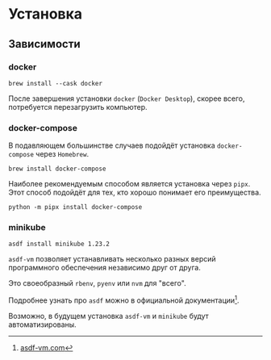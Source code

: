 # Установка

## Зависимости

### docker

```shell
brew install --cask docker
```

После завершения установки `docker` (`Docker Desktop`), скорее всего,
потребуется перезагрузить компьютер.

### docker-compose

В подавляющем большинстве случаев подойдёт установка `docker-compose`
через `Homebrew`.

```shell
brew install docker-compose
```

Наиболее рекомендуемым способом является установка через `pipx`.
Этот способ подойдёт для тех, кто хорошо понимает его преимущества.

```shell
python -m pipx install docker-compose
```

### minikube

```shell
asdf install minikube 1.23.2
```

`asdf-vm` позволяет устанавливать несколько разных версий программного
обеспечения независимо друг от друга.

Это своеобразный `rbenv`, `pyenv` или `nvm` для "всего".

Подробнее узнать про `asdf` можно в официальной документации[^1].

Возможно, в будущем установка `asdf-vm` и `minikube` будут автоматизированы.

[^1]: [asdf-vm.com](https://asdf-vm.com/)
